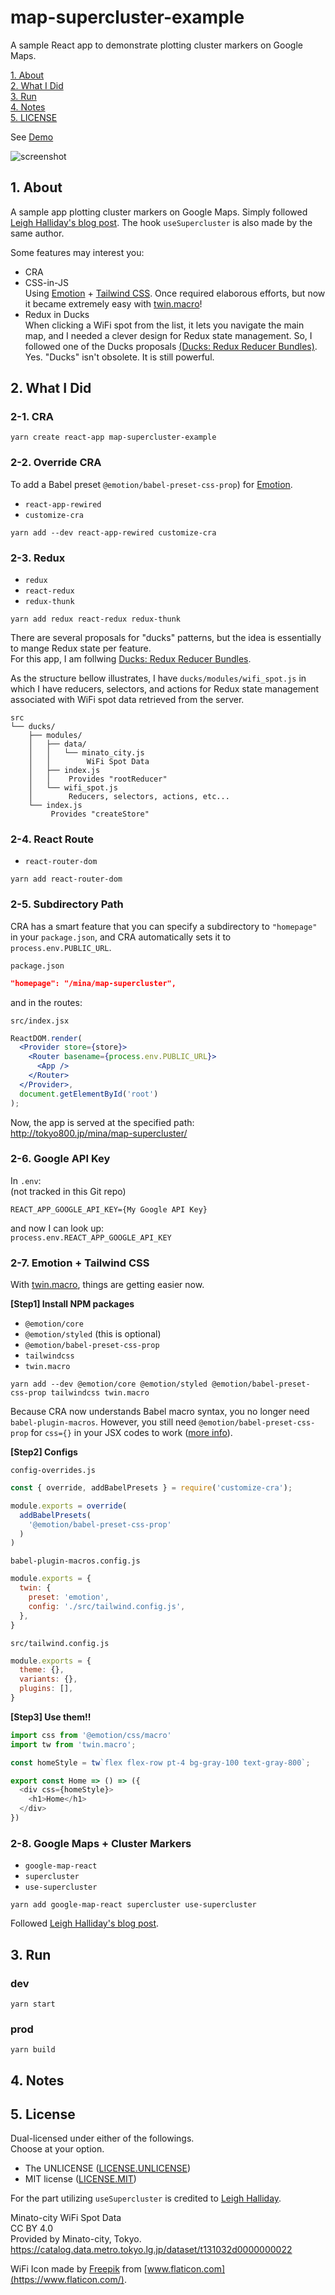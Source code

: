 # map-supercluster-example

A sample React app to demonstrate plotting cluster markers on Google Maps.

[1. About](#about)  
[2. What I Did](#what)  
[3. Run](#run)  
[4. Notes](#notes)  
[5. LICENSE](#license)  

See [Demo](http://tokyo800.jp/mina/map-supercluster/)

![screenshot](screenshot.jpg "Screenshot")


<a id="about"></a>
## 1. About

A sample app plotting cluster markers on Google Maps.
Simply followed [Leigh Halliday's blog post](https://www.leighhalliday.com/google-maps-clustering).
The hook `useSupercluster` is also made by the same author.

Some features may interest you:

- CRA
- CSS-in-JS  
Using [Emotion](https://github.com/emotion-js/emotion) + [Tailwind CSS](https://github.com/tailwindlabs/tailwindcss).
Once required elaborous efforts, but now it became extremely easy with [twin.macro](https://github.com/ben-rogerson/twin.macro)!
- Redux in Ducks  
When clicking a WiFi spot from the list, it lets you navigate the main map,
and I needed a clever design for Redux state management.
So, I followed one of the Ducks proposals [(Ducks: Redux Reducer Bundles)](https://github.com/erikras/ducks-modular-redux).
Yes. "Ducks" isn't obsolete. It is still powerful.


<a id="what"></a>
## 2. What I Did

### 2-1. CRA

```shell
yarn create react-app map-supercluster-example
```

### 2-2. Override CRA

To add a Babel preset `@emotion/babel-preset-css-prop`) for [Emotion](https://github.com/emotion-js/emotion).

- `react-app-rewired`
- `customize-cra`

```shell
yarn add --dev react-app-rewired customize-cra
```

### 2-3. Redux

- `redux`
- `react-redux`
- `redux-thunk`

```shell
yarn add redux react-redux redux-thunk
```

There are several proposals for "ducks" patterns, but the idea is essentially to mange Redux state per feature.  
For this app, I am follwing [Ducks: Redux Reducer Bundles](https://github.com/erikras/ducks-modular-redux).

As the structure bellow illustrates,
I have `ducks/modules/wifi_spot.js` in which I have reducers, selectors, and actions for Redux state management associated with WiFi spot data retrieved from the server.

```
src
└── ducks/
    ├── modules/
    │   ├── data/
    │   │   └── minato_city.js
    │   │        WiFi Spot Data
    │   ├── index.js
    │   │    Provides "rootReducer"
    │   └── wifi_spot.js
    │        Reducers, selectors, actions, etc...
    └── index.js
         Provides "createStore"
```


### 2-4. React Route

- `react-router-dom`

```shell
yarn add react-router-dom
```

### 2-5. Subdirectory Path

CRA has a smart feature that you can specify a subdirectory to `"homepage"` in your `package.json`,
and CRA automatically sets it to `process.env.PUBLIC_URL`.

`package.json`
```json
"homepage": "/mina/map-supercluster",
```

and in the routes:

`src/index.jsx`
```jsx
ReactDOM.render(
  <Provider store={store}>
    <Router basename={process.env.PUBLIC_URL}>
      <App />
    </Router>
  </Provider>,
  document.getElementById('root')
);
```

Now, the app is served at the specified path:  
http://tokyo800.jp/mina/map-supercluster/



### 2-6. Google API Key

In `.env`:  
(not tracked in this Git repo)

```
REACT_APP_GOOGLE_API_KEY={My Google API Key}
```
and now I can look up:  
`process.env.REACT_APP_GOOGLE_API_KEY`


### 2-7. Emotion + Tailwind CSS

With [twin.macro](https://github.com/ben-rogerson/twin.macro), things are getting easier now.

**[Step1] Install NPM packages**  

- `@emotion/core`
- `@emotion/styled` (this is optional)
- `@emotion/babel-preset-css-prop`
- `tailwindcss`
- `twin.macro`

```shell
yarn add --dev @emotion/core @emotion/styled @emotion/babel-preset-css-prop tailwindcss twin.macro
```

Because CRA now understands Babel macro syntax, you no longer need `babel-plugin-macros`.
However, you still need `@emotion/babel-preset-css-prop` for `css={}` in your JSX codes to work ([more info](https://github.com/emotion-js/emotion/issues/1237)).


**[Step2] Configs**  

`config-overrides.js`
```js
const { override, addBabelPresets } = require('customize-cra');

module.exports = override(
  addBabelPresets(
    '@emotion/babel-preset-css-prop'
  )
)
```

`babel-plugin-macros.config.js`
```js
module.exports = {
  twin: {
    preset: 'emotion',
    config: './src/tailwind.config.js',
  },
}
```

`src/tailwind.config.js`
```js
module.exports = {
  theme: {},
  variants: {},
  plugins: [],
}
```

**[Step3] Use them!!**  

```js
import css from '@emotion/css/macro'
import tw from 'twin.macro';

const homeStyle = tw`flex flex-row pt-4 bg-gray-100 text-gray-800`;

export const Home => () => ({
  <div css={homeStyle}>
    <h1>Home</h1>
  </div>
})
```


### 2-8. Google Maps + Cluster Markers

- `google-map-react`
- `supercluster`
- `use-supercluster`

```shell
yarn add google-map-react supercluster use-supercluster
```

Followed [Leigh Halliday's blog post](https://www.leighhalliday.com/google-maps-clustering).


<a id="run"></a>
## 3. Run

### dev

```shell
yarn start
```

### prod

```shell
yarn build
```


<a id="notes"></a>
## 4. Notes


<a id="license"></a>
## 5. License

Dual-licensed under either of the followings.  
Choose at your option.

- The UNLICENSE ([LICENSE.UNLICENSE](LICENSE.UNLICENSE))
- MIT license ([LICENSE.MIT](LICENSE.MIT))

For the part utilizing `useSupercluster` is credited to [Leigh Halliday](https://www.leighhalliday.com/google-maps-clustering).

Minato-city WiFi Spot Data  
CC BY 4.0  
Provided by Minato-city, Tokyo.  
https://catalog.data.metro.tokyo.lg.jp/dataset/t131032d0000000022

WiFi Icon made by [Freepik](https://www.flaticon.com/authors/freepik) from [www.flaticon.com](https://www.flaticon.com/).
